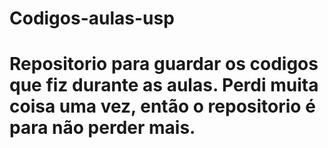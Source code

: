 # Codigos-aulas-usp

# Repositorio para guardar os codigos que fiz durante as aulas. Perdi muita coisa uma vez, então o repositorio é para não perder mais.
